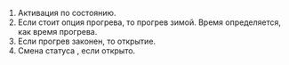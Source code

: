 1. Активация по состоянию.
2. Если стоит опция прогрева, то прогрев зимой. Время определяется, как время прогрева.
3. Если прогрев законен, то открытие.
4.  Смена статуса , если открыто.